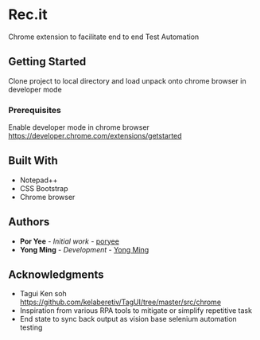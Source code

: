 # Rec.it
Chrome extension to facilitate end to end Test Automation

## Getting Started

Clone project to local directory and load unpack onto chrome browser in developer mode

### Prerequisites

Enable developer mode in chrome browser https://developer.chrome.com/extensions/getstarted

## Built With

* Notepad++
* CSS Bootstrap
* Chrome browser

## Authors

* **Por Yee** - *Initial work* - [poryee](https://github.com/poryee)
* **Yong Ming** - *Development* - [Yong Ming](-)


## Acknowledgments

* Tagui Ken soh https://github.com/kelaberetiv/TagUI/tree/master/src/chrome 
* Inspiration from various RPA tools to mitigate or simplify repetitive task
* End state to sync back output as vision base selenium automation testing

